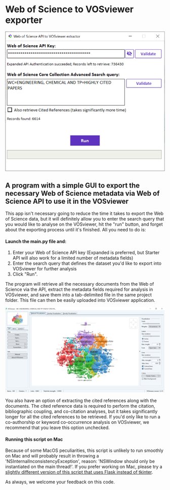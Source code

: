 # Web of Science to VOSviewer exporter

![Example](screenshots/GUI.png)


## A program with a simple GUI to export the necessary Web of Science metadata via Web of Science API to use it in the VOSviewer


This app isn't necessary going to reduce the time it takes to export the Web of Science data, but it will definitely allow you to enter the search query that you would like to analyse on the VOSviewer, hit the "run" button, and forget about the exporting process until it's finished. All you need to do is:

#### Launch the main.py file and:

1. Enter your Web of Science API key (Expanded is preferred, but Starter API will also work for a limited number of metadata fields)
2. Enter the search query that defines the dataset you'd like to export into VOSviewer for further analysis
3. Click "Run".

The program will retrieve all the necessary documents from the Web of Science via the API, extract the metadata fields required for analysis in VOSviewer, and save them into a tab-delimited file in the same project folder. This file can then be easily uploaded into VOSviewer application.

![Result](screenshots/result.png)

You also have an option of extracting the cited references along with the documents. The cited reference data is required to perform the citation, bibliographic coupling, and co-citation analyses, but it takes significantly longer for all the cited references to be retrieved. If you'd only like to run a co-authorship or keyword co-occurrence analysis on VOSviewer, we recommend that you leave this option unchecked.

#### Running this script on Mac

Because of some MacOS peculiarities, this script is unlikely to run smoothly on Mac and will probably result in throwing a 'NSInternalInconsistencyException', reason: 'NSWindow should only be instantiated on the main thread!'. If you prefer working on Mac, please try a [slightly different version of this script that uses Flask instead of tkinter](/./python/wos_to_vosviewer_exporter_flask/).

As always, we welcome your feedback on this code.